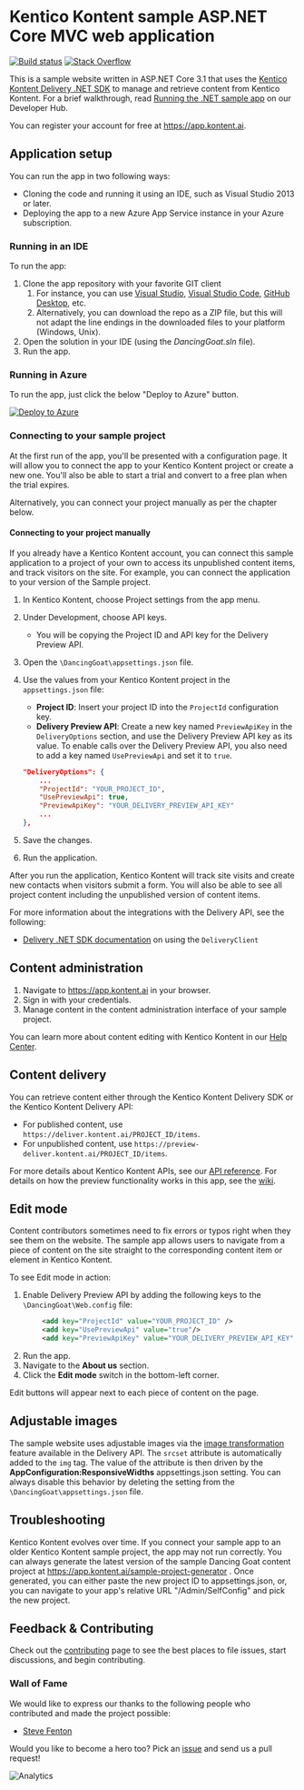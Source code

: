 # Kentico Kontent sample ASP.NET Core MVC web application
[![Build status](https://ci.appveyor.com/api/projects/status/3b9v2fl52v4aiptk/branch/master?svg=true)](https://ci.appveyor.com/project/kentico/cloud-sample-app-net/branch/master)
[![Stack Overflow](https://img.shields.io/badge/Stack%20Overflow-ASK%20NOW-FE7A16.svg?logo=stackoverflow&logoColor=white)](https://stackoverflow.com/tags/kentico-kontent)

This is a sample website written in ASP.NET Core 3.1 that uses the [Kentico Kontent Delivery .NET SDK](https://github.com/Kentico/kontent-delivery-sdk-net) to manage and retrieve content from Kentico Kontent. For a brief walkthrough, read [Running the .NET sample app](https://docs.kontent.ai/tutorials/develop-apps/get-started/running-a-sample-application?tech=dotnet) on our Developer Hub.

You can register your account for free at <https://app.kontent.ai>.

## Application setup

You can run the app in two following ways:

* Cloning the code and running it using an IDE, such as Visual Studio 2013 or later.
* Deploying the app to a new Azure App Service instance in your Azure subscription.

### Running in an IDE

To run the app:
1. Clone the app repository with your favorite GIT client
   1. For instance, you can use [Visual Studio](https://www.visualstudio.com/vs/), [Visual Studio Code](https://code.visualstudio.com/), [GitHub Desktop](https://desktop.github.com/), etc.
   1. Alternatively, you can download the repo as a ZIP file, but this will not adapt the line endings in the downloaded files to your platform (Windows, Unix).
1. Open the solution in your IDE (using the _DancingGoat.sln_ file).
1. Run the app.

### Running in Azure

To run the app, just click the below "Deploy to Azure" button.

[![Deploy to Azure](https://aka.ms/deploytoazurebutton)](https://azuredeploy.net/)

### Connecting to your sample project

At the first run of the app, you'll be presented with a configuration page. It will allow you to connect the app to your Kentico Kontent project or create a new one. You'll also be able to start a trial and convert to a free plan when the trial expires.

Alternatively, you can connect your project manually as per the chapter below.

#### Connecting to your project manually

If you already have a Kentico Kontent account, you can connect this sample application to a project of your own to access its unpublished content items, and track visitors on the site. For example, you can connect the application to your version of the Sample project.

1. In Kentico Kontent, choose Project settings from the app menu.
1. Under Development, choose API keys.

    * You will be copying the Project ID and API key for the Delivery Preview API.

1. Open the `\DancingGoat\appsettings.json` file.
1. Use the values from your Kentico Kontent project in the `appsettings.json` file:

    * **Project ID**: Insert your project ID into the `ProjectId` configuration key.
    * **Delivery Preview API**: Create a new key named `PreviewApiKey` in the `DeliveryOptions` section, and use the Delivery Preview API key as its value. To enable calls over the Delivery Preview API, you also need to add a key named `UsePreviewApi` and set it to `true`.

    ```json
	"DeliveryOptions": {
		...
		"ProjectId": "YOUR_PROJECT_ID",
		"UsePreviewApi": true,
		"PreviewApiKey": "YOUR_DELIVERY_PREVIEW_API_KEY"
		...
	},
    ```

1. Save the changes.
1. Run the application.

After you run the application, Kentico Kontent will track site visits and create new contacts when visitors submit a form. You will also be able to see all project content including the unpublished version of content items.

For more information about the integrations with the Delivery API, see the following:

* [Delivery .NET SDK documentation](https://github.com/Kentico/delivery-sdk-net#using-the-deliveryclient) on using the `DeliveryClient`

## Content administration

1. Navigate to <https://app.kontent.ai> in your browser.
1. Sign in with your credentials.
1. Manage content in the content administration interface of your sample project.

You can learn more about content editing with Kentico Kontent in our [Help Center](https://docs.kontent.ai/).

## Content delivery

You can retrieve content either through the Kentico Kontent Delivery SDK or the Kentico Kontent Delivery API:

* For published content, use `https://deliver.kontent.ai/PROJECT_ID/items`.
* For unpublished content, use `https://preview-deliver.kontent.ai/PROJECT_ID/items`.

For more details about Kentico Kontent APIs, see our [API reference](https://docs.kontent.ai/reference/kentico-kontent-apis-overview).
For details on how the preview functionality works in this app, see the [wiki](https://github.com/Kentico/kontent-sample-app-net/wiki/Preview-URLs-explained).

## Edit mode

Content contributors sometimes need to fix errors or typos right when they see them on the website. The sample app allows users to navigate from a piece of content on the site straight to the corresponding content item or element in Kentico Kontent. 

To see Edit mode in action:

1. Enable Delivery Preview API by adding the following keys to the `\DancingGoat\Web.config` file:
```xml
        <add key="ProjectId" value="YOUR_PROJECT_ID" />
        <add key="UsePreviewApi" value="true"/>
        <add key="PreviewApiKey" value="YOUR_DELIVERY_PREVIEW_API_KEY" />
```
2. Run the app.
3. Navigate to the **About us** section.
4. Click the **Edit mode** switch in the bottom-left corner.

Edit buttons will appear next to each piece of content on the page.

## Adjustable images

The sample website uses adjustable images via the [image transformation](https://docs.kontent.ai/reference/image-transformation) feature available in the Delivery API. The `srcset` attribute is automatically added to the `img` tag. The value of the attribute is then driven by the **AppConfiguration:ResponsiveWidths** appsettings.json setting. You can always disable this behavior by deleting the setting from the `\DancingGoat\appsettings.json` file.

## Troubleshooting

Kentico Kontent evolves over time. If you connect your sample app to an older Kentico Kontent sample project, the app may not run correctly. You can always generate the latest version of the sample Dancing Goat content project at https://app.kontent.ai/sample-project-generator . Once generated, you can either paste the new project ID to appsettings.json, or, you can navigate to your app's relative URL "/Admin/SelfConfig" and pick the new project.

## Feedback & Contributing

Check out the [contributing](https://github.com/Kentico/delivery-sdk-net/blob/master/CONTRIBUTING.md) page to see the best places to file issues, start discussions, and begin contributing.

### Wall of Fame
We would like to express our thanks to the following people who contributed and made the project possible:

- [Steve Fenton](https://github.com/Steve-Fenton)

Would you like to become a hero too? Pick an [issue](https://github.com/Kentico/kontent-sample-app-net/issues) and send us a pull request!

![Analytics](https://kentico-ga-beacon.azurewebsites.net/api/UA-69014260-4/Kentico/kontent-sample-app-net?pixel)
